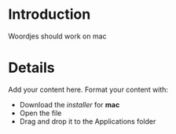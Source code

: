 # Introduction #

Woordjes should work on mac


# Details #

Add your content here.  Format your content with:
  * Download the _installer_ for **mac**
  * Open the file
  * Drag and drop it to the Applications folder
